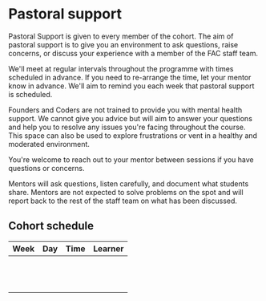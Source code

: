 # Pastoral support

Pastoral Support is given to every member of the cohort. The aim of pastoral support is to give you an environment to ask questions, raise concerns, or discuss your experience with a member of the FAC staff team.

We'll meet at regular intervals throughout the programme with times scheduled in advance. If you need to re-arrange the time, let your mentor know in advance. We'll aim to remind you each week that pastoral support is scheduled.

Founders and Coders are not trained to provide you with mental health support. We cannot give you advice but will aim to answer your questions and help you to resolve any issues you're facing throughout the course. This space can also be used to explore frustrations or vent in a healthy and moderated environment.

You're welcome to reach out to your mentor between sessions if you have questions or concerns.

Mentors will ask questions, listen carefully, and document what students share. Mentors are not expected to solve problems on the spot and will report back to the rest of the staff team on what has been discussed.

## Cohort schedule

| Week                     | Day            | Time  | Learner          |
| -------------------------| -------------- | ----- | ---------------- |
|                          |                |       |                  |
|                          |                |       |                  |
|                          |                |       |                  |
|                          |                |       |                  |
|                          |                |       |                  |
|                          |                |       |                  |
|                          |                |       |                  |
|                          |                |       |                  |
|                          |                |       |                  |
|                          |                |       |                  |
|                          |                |       |                  |
|                          |                |       |                  |

